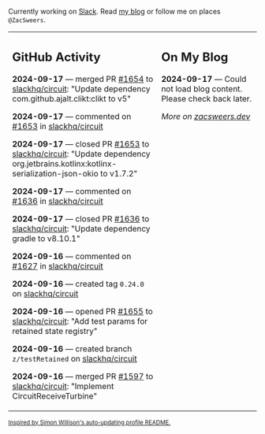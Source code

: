 Currently working on [Slack](https://slack.com/). Read [my blog](https://zacsweers.dev/) or follow me on places `@ZacSweers`.

<table><tr><td valign="top" width="60%">

## GitHub Activity
<!-- githubActivity starts -->
**2024-09-17** — merged PR [#1654](https://github.com/slackhq/circuit/pull/1654) to [slackhq/circuit](https://github.com/slackhq/circuit): "Update dependency com.github.ajalt.clikt:clikt to v5"

**2024-09-17** — commented on [#1653](https://github.com/slackhq/circuit/pull/1653#issuecomment-2356039878) in [slackhq/circuit](https://github.com/slackhq/circuit)

**2024-09-17** — closed PR [#1653](https://github.com/slackhq/circuit/pull/1653) to [slackhq/circuit](https://github.com/slackhq/circuit): "Update dependency org.jetbrains.kotlinx:kotlinx-serialization-json-okio to v1.7.2"

**2024-09-17** — commented on [#1636](https://github.com/slackhq/circuit/pull/1636#issuecomment-2356039216) in [slackhq/circuit](https://github.com/slackhq/circuit)

**2024-09-17** — closed PR [#1636](https://github.com/slackhq/circuit/pull/1636) to [slackhq/circuit](https://github.com/slackhq/circuit): "Update dependency gradle to v8.10.1"

**2024-09-16** — commented on [#1627](https://github.com/slackhq/circuit/pull/1627#issuecomment-2354062194) in [slackhq/circuit](https://github.com/slackhq/circuit)

**2024-09-16** — created tag `0.24.0` on [slackhq/circuit](https://github.com/slackhq/circuit)

**2024-09-16** — opened PR [#1655](https://github.com/slackhq/circuit/pull/1655) to [slackhq/circuit](https://github.com/slackhq/circuit): "Add test params for retained state registry"

**2024-09-16** — created branch `z/testRetained` on [slackhq/circuit](https://github.com/slackhq/circuit)

**2024-09-16** — merged PR [#1597](https://github.com/slackhq/circuit/pull/1597) to [slackhq/circuit](https://github.com/slackhq/circuit): "Implement CircuitReceiveTurbine"
<!-- githubActivity ends -->
</td><td valign="top" width="40%">

## On My Blog
<!-- blog starts -->
**2024-09-17** — Could not load blog content. Please check back later.
<!-- blog ends -->
_More on [zacsweers.dev](https://zacsweers.dev/)_
</td></tr></table>

<sub><a href="https://simonwillison.net/2020/Jul/10/self-updating-profile-readme/">Inspired by Simon Willison's auto-updating profile README.</a></sub>